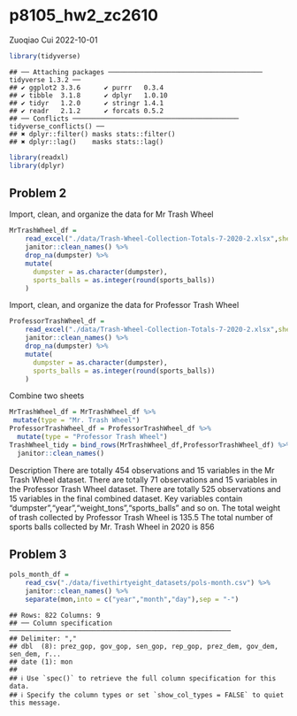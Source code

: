 p8105_hw2_zc2610
================
Zuoqiao Cui
2022-10-01

``` r
library(tidyverse)
```

    ## ── Attaching packages ─────────────────────────────────────── tidyverse 1.3.2 ──
    ## ✔ ggplot2 3.3.6      ✔ purrr   0.3.4 
    ## ✔ tibble  3.1.8      ✔ dplyr   1.0.10
    ## ✔ tidyr   1.2.0      ✔ stringr 1.4.1 
    ## ✔ readr   2.1.2      ✔ forcats 0.5.2 
    ## ── Conflicts ────────────────────────────────────────── tidyverse_conflicts() ──
    ## ✖ dplyr::filter() masks stats::filter()
    ## ✖ dplyr::lag()    masks stats::lag()

``` r
library(readxl)
library(dplyr)
```

## Problem 2

Import, clean, and organize the data for Mr Trash Wheel

``` r
MrTrashWheel_df = 
    read_excel("./data/Trash-Wheel-Collection-Totals-7-2020-2.xlsx",sheet = "Mr. Trash Wheel",range = "A2:N535") %>% 
    janitor::clean_names() %>% 
    drop_na(dumpster) %>% 
    mutate(
      dumpster = as.character(dumpster),
      sports_balls = as.integer(round(sports_balls))
    )
```

Import, clean, and organize the data for Professor Trash Wheel

``` r
ProfessorTrashWheel_df = 
    read_excel("./data/Trash-Wheel-Collection-Totals-7-2020-2.xlsx",sheet = "Professor Trash Wheel",range = "A2:N117") %>% 
    janitor::clean_names() %>% 
    drop_na(dumpster) %>% 
    mutate(
      dumpster = as.character(dumpster),
      sports_balls = as.integer(round(sports_balls))
    )
```

Combine two sheets

``` r
MrTrashWheel_df = MrTrashWheel_df %>% 
 mutate(type = "Mr. Trash Wheel")
ProfessorTrashWheel_df = ProfessorTrashWheel_df %>% 
  mutate(type = "Professor Trash Wheel")
TrashWheel_tidy = bind_rows(MrTrashWheel_df,ProfessorTrashWheel_df) %>% 
  janitor::clean_names()
```

Description There are totally 454 observations and 15 variables in the
Mr Trash Wheel dataset. There are totally 71 observations and 15
variables in the Professor Trash Wheel dataset. There are totally 525
observations and 15 variables in the final combined dataset. Key
variables contain “dumpster”,“year”,“weight_tons”,“sports_balls” and so
on. The total weight of trash collected by Professor Trash Wheel is
135.5 The total number of sports balls collected by Mr. Trash Wheel in
2020 is 856

## Problem 3

``` r
pols_month_df = 
    read_csv("./data/fivethirtyeight_datasets/pols-month.csv") %>% 
    janitor::clean_names() %>% 
    separate(mon,into = c("year","month","day"),sep = "-")
```

    ## Rows: 822 Columns: 9
    ## ── Column specification ────────────────────────────────────────────────────────
    ## Delimiter: ","
    ## dbl  (8): prez_gop, gov_gop, sen_gop, rep_gop, prez_dem, gov_dem, sen_dem, r...
    ## date (1): mon
    ## 
    ## ℹ Use `spec()` to retrieve the full column specification for this data.
    ## ℹ Specify the column types or set `show_col_types = FALSE` to quiet this message.
